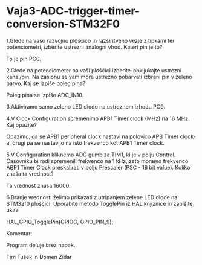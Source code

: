 # Vaja3-ADC-trigger-timer-conversion-STM32F0
1.Glede na vašo razvojno ploščico in razširitveno vezje z tipkami ter potenciometri, izberite ustrezni analogni vhod. Kateri pin je to?

To je pin PC0.

2.Glede na potenciometer na vaši ploščici izberite-obkljukajte ustrezni kanal/pin. Na zaslonu se vam mora ustrezno pobarvati izbrani pin v zeleno barvo. Kaj se izpiše poleg pina?

Poleg pina se izpiše ADC_IN10.

3.Aktiviramo samo zeleno LED diodo na ustreznem izhodu PC9. 

4.V Clock Configuration spremenimo APB1 Timer clock (MHz) na 16 MHz. Kaj opazite?

Opazimo, da se APB1 peripheral clock nastavi na polovico APB Timer clock-a, drugi pa se nastavijo na isto frekvenco kot APB1 Timer clock.

5.V Configuration kliknemo ADC gumb za TIM1, ki je v polju Control. Časovniku bi radi spremenili frekvenco na 1 kHz, zato moramo frekvenco ABP1 Timer Clock preskalirati v polju Prescaler (PSC - 16 bit value). Koliko znaša ta vrednost?

Ta vrednost znaša 16000.

6.Branje vrednosti želimo prikazati z utripanjem zelene LED diode na STM32f0 ploščici. Uporabite metodo TogglePin iz HAL knjižnice in zapišite ukaz:

HAL_GPIO_TogglePin(GPIOC, GPIO_PIN_9); 

Komentar: 

Program deluje brez napak.


Tim Tušek in Domen Zidar
